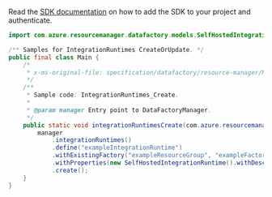 Read the [SDK documentation](https://github.com/Azure/azure-sdk-for-java/blob/azure-resourcemanager-datafactory_1.0.0-beta.14/sdk/datafactory/azure-resourcemanager-datafactory/README.md) on how to add the SDK to your project and authenticate.

```java
import com.azure.resourcemanager.datafactory.models.SelfHostedIntegrationRuntime;

/** Samples for IntegrationRuntimes CreateOrUpdate. */
public final class Main {
    /*
     * x-ms-original-file: specification/datafactory/resource-manager/Microsoft.DataFactory/stable/2018-06-01/examples/IntegrationRuntimes_Create.json
     */
    /**
     * Sample code: IntegrationRuntimes_Create.
     *
     * @param manager Entry point to DataFactoryManager.
     */
    public static void integrationRuntimesCreate(com.azure.resourcemanager.datafactory.DataFactoryManager manager) {
        manager
            .integrationRuntimes()
            .define("exampleIntegrationRuntime")
            .withExistingFactory("exampleResourceGroup", "exampleFactoryName")
            .withProperties(new SelfHostedIntegrationRuntime().withDescription("A selfhosted integration runtime"))
            .create();
    }
}
```
